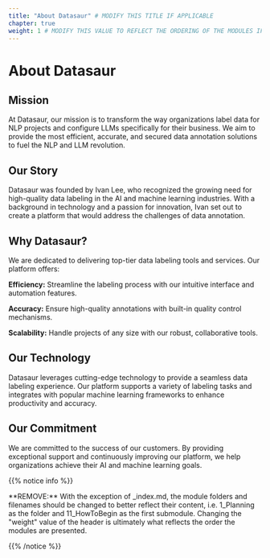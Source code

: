 ```yaml
---
title: "About Datasaur" # MODIFY THIS TITLE IF APPLICABLE
chapter: true
weight: 1 # MODIFY THIS VALUE TO REFLECT THE ORDERING OF THE MODULES IF APPLICABLE
---
```


# About Datasaur <!-- MODIFY THIS HEADING IF APPLICABLE -->

## Mission <!-- MODIFY THIS SUBHEADING -->

At Datasaur, our mission is to transform the way organizations label data for NLP projects and configure LLMs specifically for their business. We aim to provide the most efficient, accurate, and secured data annotation solutions to fuel the NLP and LLM revolution.

## Our Story 

Datasaur was founded by Ivan Lee, who recognized the growing need for high-quality data labeling in the AI and machine learning industries. With a background in technology and a passion for innovation, Ivan set out to create a platform that would address the challenges of data annotation.

## Why Datasaur? 

We are dedicated to delivering top-tier data labeling tools and services. Our platform offers:

**Efficiency:** Streamline the labeling process with our intuitive interface and automation features.

**Accuracy:** Ensure high-quality annotations with built-in quality control mechanisms.

**Scalability:** Handle projects of any size with our robust, collaborative tools.

## Our Technology
Datasaur leverages cutting-edge technology to provide a seamless data labeling experience. Our platform supports a variety of labeling tasks and integrates with popular machine learning frameworks to enhance productivity and accuracy.

## Our Commitment
We are committed to the success of our customers. By providing exceptional support and continuously improving our platform, we help organizations achieve their AI and machine learning goals.



{{% notice info %}}
<p style='text-align: left;'>
**REMOVE:** With the exception of _index.md, the module folders and filenames should be changed to better reflect their content, i.e. 1_Planning as the folder and 11_HowToBegin as the first submodule. Changing the "weight" value of the header is ultimately what reflects the order the modules are presented.
</p>
{{% /notice %}}



